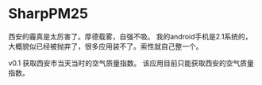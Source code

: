 SharpPM25
=========
西安的霾真是太厉害了。厚德载雾，自强不吸。
我的android手机是2.1系统的，大概貌似已经被抛弃了，很多应用装不了。索性就自己整一个。

v0.1
获取西安市当天当时的空气质量指数。
该应用目前只能获取西安的空气质量指数。
